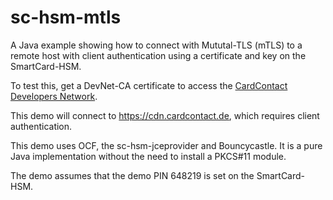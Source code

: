 # sc-hsm-mtls
A Java example showing how to connect with Mututal-TLS (mTLS) to a remote host with client authentication
using a certificate and key on the SmartCard-HSM.

To test this, get a DevNet-CA certificate to access the [CardContact Developers Network](https://www.smartcard-hsm.com/cdn.html#cdn).

This demo will connect to https://cdn.cardcontact.de, which requires client authentication.

This demo uses OCF, the sc-hsm-jceprovider and Bouncycastle. It is a pure Java implementation
without the need to install a PKCS#11 module.

The demo assumes that the demo PIN 648219 is set on the SmartCard-HSM.
